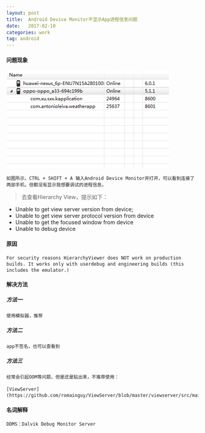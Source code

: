 ```yaml
---
layout: post
title:  Android Device Monitor不显示App进程信息问题
date:   2017-02-10
categories: work
tag: android
---
```


 
#### 问题现象 ####

	
![ADM现象截图](/images/adm_question.png)

	如图所示，CTRL + SHIFT + A 输入Android Device Monitor并打开，可以看到连接了两部手机，但都没有显示我想要调试的进程信息。

> 去查看Hierarchy View，提示如下：		
> 
-  Unable to get view server version from device;
-  Unable to get view server protocol version from device
-  Unable to get the focused window from device
-  Unable to debug device
 	 

#### 原因 ####

	For security reasons HierarchyViewer does NOT work on production builds. It works only with userdebug and engineering builds (this includes the emulator.)
 

#### 解决方法 ####

##### 方法一 #####

	使用模拟器，推荐

##### 方法二 #####

	app不签名，也可以查看到

##### 方法三 #####

	经常会引起OOM等问题，但是还是贴出来，不推荐使用：

	[ViewServer](https://github.com/romainguy/ViewServer/blob/master/viewserver/src/main/java/com/android/debug/hv/ViewServer.java)



#### 名词解释 ####

	DDMS：Dalvik Debug Monitor Server